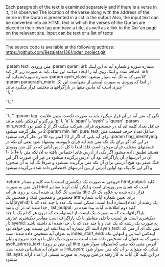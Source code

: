 Each paragraph of the text is examined separately and if there is a verse in it, it is observed
The location of the verse along with the address of the verse in the Quran is presented in a list in the output
Also, the input text can be converted into an HTML text in which the verses of the Qur'an are placed in their own tag and have a title, as well as a link to the Qur'an page on the relevant site.
Input can be text or a list of texts

******************************
The source code is available at the following address:
https://github.com/Rezajafar1361/oder_project.git

******************************
:param text: متن ورودی
:param quran_url: شماره سوره و شماره آیه به این لینک اضافه شده و لینک روی آیه را ایجاد میکنند
        این لینک باید به صورت زیر کار کند:
        url/شماره سوره/شماره آیه
:param ayeh_class: کلاسی که به تگ آیه سوار میشود
:param paragraph_mark: از آنجا که ورودی به صورت لیستی از متنهاست این تگ چیزی است که مابین متنها در پاراگرافهای مختلف قرار میگیرد مانند
                '</br>' یا '<p></p>' یا '<hr>' یا ''
:param tag: تگی که متن آیه در آن قرار میگیرد باید به صورت تکست بدون علامت بزرگتر و کوچکتر باشد مانند
    'p'  یا  'a'  یا  'span'  یا  'ayeh'  یا  'quran'
:param min_word: حداقل تعداد کلمه ای که در جستجوی قرآنی شرکت میکند-اگر از 2 کمتر بود 2 در نظر گرفته میشود
:param min_len_pure_text: حداقل تعداد حرف قسمت متن برای آیه یابی که اگر از 10 کمتر بود 10 در نظر گرفته میشود
:param flag_identifying: در این کد اگر برای یک تکه متن چند آیه قرآن ناپیوسته پیشنهاد شود
                یعنی آن تکه در قسمتهای مختلف قرآن موجود است
                فلذا ابتدا با کل آدرس آیاتی که در کل متن ورودی هستند تطبیق داده میشود
                اگر یکی از آدرس های اختصاص یافته به آن تکه متن یا +1 یا -1 آن در آدرسهای آن پاراگراف بود آن آدرس برگزیده میشود
                در غیر این صورت اگر این فلگ صفر بود هیچ آدرسی برای آن تکه متن برگزیده نمیشود و صرفا تگ آیه به آن میخورد
                و اگر این تگ یک بود اولین آدرس از بین آدرسهای اختصاص داده شده برگزیده میشود
******************************
:return: خروجی به صورت یک دیکشنری است با سه کلید و مقدار
html_output:
    کلید اول متن به صورت html است که همان متن ورودی است و لیکن آیات آن با مقادیر مناسب تگ گذاری شده است
    بر روی هر آیه title قرار داده شده به علاوه یک تگ مخصوص و همچنین لینک و همچنین یک attr برای تعیین شماره آیات
    شماره آیات(ayehid) یک رشته از اعداد(شماره آیه) است. ممکن است یک عدد یا چند عدد که با , جدا شده اند در آن باشد
list_output:
    کلید دوم اطلاعات آیات پیدا شده در پاراگرافهاست که به صورت یک لیست از لیستهاست که درون هر کدام یک یا چند دیکشنری است
    هر لیست داخلی متناظر با یک پاراگراف است
    مقادیر دیکشنری عبارتند از:
        ayehid: به صورت یک رشته که یک عدد و یا چند عدد که با ، جدا شده اند داشته باشد
                البته اگر شماره آیه پیدا نشد این لیست تهی خواهد بود
        ayeh_text: متن تکه ای از متن که به عنوان آیه تشخیص داده شده است
        index_start_end: ایندکس ابتدایی و انتهایی تکه متنی که به عنوان آیه تشخیص داده شده است
                        به صورت یک تاپل با دو عدد شروع و پایان
        ayeh_adress_text: (این متن بر روی title میتواند سوار شود)آدرس متنی تکه متنی که به عنوان آیه شناسایی شده است
        link_ayeh: لینکی که میتواند بر آن تکه متن سوار شود
list_ayat:
    در این کلید کل آیات به کار رفته در متن ورودی به صورت لیستی از اعداد ارائه میشود
